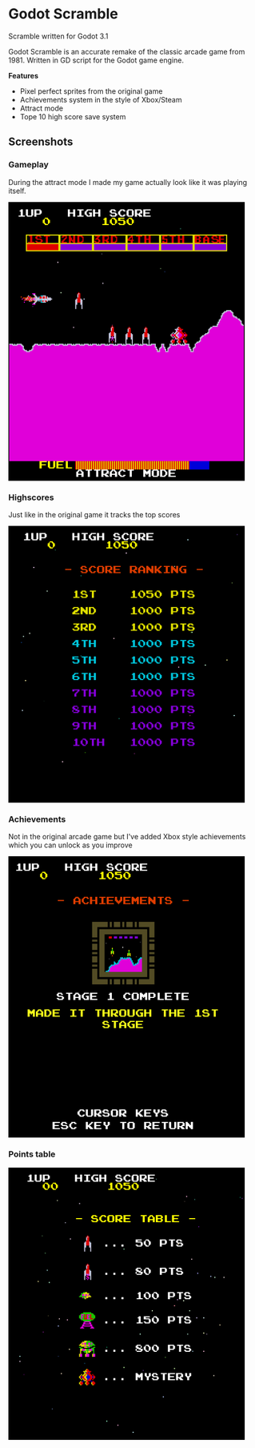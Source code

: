 Godot Scramble
==============
Scramble written for Godot 3.1

Godot Scramble is an accurate remake of the classic arcade game from 1981. Written in GD script for the Godot game engine. 

**Features**

* Pixel perfect sprites from the original game
* Achievements system in the style of Xbox/Steam
* Attract mode
* Tope 10 high score save system

## Screenshots

### Gameplay
During the attract mode I made my game actually look like it was playing itself.
<div><img align="center" src='https://github.com/simonalanjones/simonalanjones.github.io/blob/master/scramble-game.PNG' /></div>

### Highscores
Just like in the original game it tracks the top scores
<div><img align="center" src='https://github.com/simonalanjones/simonalanjones.github.io/blob/master/scramble-highscores.PNG' /></div>

### Achievements
Not in the original arcade game but I've added Xbox style achievements which you can unlock as you improve
<div><img align="center" src='https://github.com/simonalanjones/simonalanjones.github.io/blob/master/scramble-achievement.PNG' /></div>

### Points table
<div><img align="center" src='https://github.com/simonalanjones/simonalanjones.github.io/blob/master/scramble-points.PNG' /></div>
<br/>
